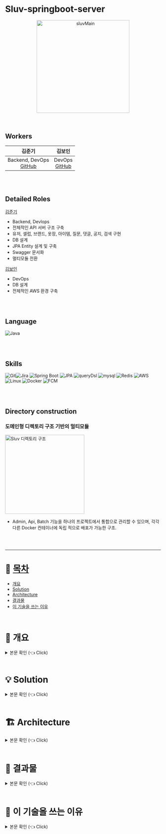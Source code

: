 # Sluv-springboot-server
<div align="center">
<img width="300" alt="sluvMain" src="https://github.com/CELEBIT/sluv-springboot-server/assets/101792740/a3799048-0fe7-4096-ae8c-0b64a8b7b48a">
</div>
<br/><br/>

## Workers
<div align="center">

|김준기|김보인|
|---|---|
| Backend, DevOps <br>   <div align="center">[GitHub](https://github.com/KJBig)</div>| DevOps <br>  <div align="center">[GitHub](https://github.com/Boin-Kau)</div>|

</div>
<br/><br/>

## Detailed Roles
[김준기](https://github.com/KJBig)
- Backend, Devlops
- 전체적인 API 서버 구조 구축
- 유저, 셀럽, 브랜드, 옷장, 아이템, 질문, 댓글, 공지, 검색 구현
- DB 설계
- JPA Entity 설계 및 구축
- Swagger 문서화
- 멀티모듈 전환

[김보인](https://github.com/Boin-Kau)
- DevOps
- DB 설계
- 전체적인 AWS 환경 구축

<br/><br/>



## Language
<img alt="Java" src ="https://img.shields.io/badge/Java-007396.svg?&style=for-the-badge&logo=Java&logoColor=white"/>

<br/><br/>

## Skills
<img alt="Git" src ="https://img.shields.io/badge/Git-F05032.svg?&style=for-the-badge&logo=Git&logoColor=white"/><img alt="Jira" src ="https://img.shields.io/badge/Jira-0052CC.svg?&style=for-the-badge&logo=jira&logoColor=white"/>
<img alt="Spring Boot" src ="https://img.shields.io/badge/Spring Boot-6DB33F.svg?&style=for-the-badge&logo=springboot&logoColor=white"/>
<img alt="JPA" src ="https://img.shields.io/badge/jpa-6DB33F.svg?&style=for-the-badge&logo=jpa&logoColor=white"/>
<img alt="queryDsl" src ="https://img.shields.io/badge/querydsl-4479A1.svg?&style=for-the-badge&logo=querydsl&logoColor=white"/>
<img alt="mysql" src ="https://img.shields.io/badge/mysql-4479A1.svg?&style=for-the-badge&logo=mysql&logoColor=white"/>
<img alt="Redis" src ="https://img.shields.io/badge/Redis-DC382D?style=for-the-badge&logo=redis&logoColor=white"/>
<img alt="AWS" src ="https://img.shields.io/badge/AWS-232F3E.svg?&style=for-the-badge&logo=amazonaws&logoColor=white"/>
<img alt="Linux" src ="https://img.shields.io/badge/Linux-FCC624.svg?&style=for-the-badge&logo=linux&logoColor=white"/>
<img alt="Docker" src ="https://img.shields.io/badge/Docker-4479A1.svg?&style=for-the-badge&logo=Docker&logoColor=white"/>
<img alt="FCM" src ="https://img.shields.io/badge/FCM-FFCA28.svg?&style=for-the-badge&logo=firebase&logoColor=white"/>

<br/><br/>

## Directory construction
### 도메인형 디렉토리 구조 기반의 멀티모듈
<img width="256" alt="Sluv 디렉토리 구조" src="https://github.com/user-attachments/assets/bb338412-cc75-4efb-accc-7c5111fa83dc">

- Admin, Api, Batch 기능을 하나의 프로젝트에서 통합으로 관리할 수 있으며, 각각 다른 Docker 컨테이너에 독립 적으로 배포가 가능한 구조.

<br/><br/>

---

# :memo: [목차](#index) <a name = "index"></a>

- [개요](#outline)
- [Solution](#solution)
- [Architecture](#architecture)
- [결과물](#result)
- [이 기술을 쓰는 이유](#why)


<br>

# :bookmark: 개요 <a name = "outline"></a>

<details>
   <summary> 본문 확인 (👈 Click)</summary>
<br />
 
  - 셀럽이 사용한 아이템을 따라 구매하는 일이 증가하였습니다. 이에 따라 "손민수 아이템"이라는 단어까지 등장하며 인기는 꾸준히 증가하였습니다.
  - 인기가 증가함에 따라 트위터를 중심으로 다양한 SNS에서 손민수 아이템의 정보를 공유하는 계정들이 등장하였습니다.
  - 하지만 SNS로 공유하다 보니, 검색의 범위도 너무 광범위하며 공유자의 입장에서도 불편함이 발생하였습니다.
  - 검색 속도와 공유 속도 및 편의성을 개선하기 위해 서비스 운영을 하고자 합니다.
  <div align="center">
    <img width="700" alt="sluv_intro1" src="https://github.com/CELEBIT/sluv-springboot-server/assets/101792740/d6bac75b-475d-4054-afa7-582cf1c56009">
    <img width="700" alt="sluv_intro2" src="https://github.com/CELEBIT/sluv-springboot-server/assets/101792740/fd0efd3e-73f1-470f-9dd7-7e177ceee072">
    <img width="700" alt="sluv_intro3" src="https://github.com/CELEBIT/sluv-springboot-server/assets/101792740/53c979f6-665e-4aa5-9b9c-0ebee460f067">
  </div>
  

</details>

<br>

# :bulb: Solution <a name = "solution"></a>

<details>
   <summary> 본문 확인 (👈 Click)</summary>
<br />

### 획일화된 정보 형식 및 입력폼
- 검색자의 입장에서 다량의 정보를 획일화된 형식으로 얻을 수 있다.
- 공유자의 입장에서 필요한 정보만 입력할 수 있다.
<br> (많은 정보를 하나하나 텍스트로 입력하기 번거롭다는 점 해결)

### 관심 셀럽 및 필터링 기능
  - 검색자의 입장에서 원하는 셀럽의 정보를 중심으로 검색할 수 있다.
  <br>(방탄소년단 진의 티셔츠 -> 다른 셀럽의 티셔츠가 검색됨을 방지)
  - 검색자의 입장에서 필터링을 통해 원하는 조건의 정보만 검색할 수 있다.
  <br>(방탄소년단 진의 티셔츠 -> 다른 셀럽의 티셔츠가 검색됨을 방지)

### 질문 커뮤니티 및 댓글 기능
- 공유자의 입장에서 정보 공유 시 생기는 부담을 줄일 수 있다.
    <br>(혼자 정보를 공유하다 보니 정보 오전달 및 요청사항 수리에 대한 부담을 해결)
- 검색자의 입장에서 여러명에게 답을 들을 수 있으니, 정제된 정보를 얻을 수 있다.
<br><br/>
</details>

<br>

# :building_construction: Architecture <a name = "architecture"></a>

<details>
   <summary> 본문 확인 (👈 Click)</summary>
<br />

### Service Architecture
<br />
<img width="700" alt="service-arch" src="https://github.com/user-attachments/assets/db2bf0c8-8c22-4439-9d6c-054fe638a159">

<br />

### CD Pipe-Line Architecture

<br />
<img width="700" alt="cd-arch" src="https://github.com/user-attachments/assets/a49b8077-9b1e-4cbe-a180-c39f67940561">



</details>

<br>

# :tada: 결과물 <a name = "result"></a>

<details>
   <summary> 본문 확인 (👈 Click)</summary>
<br/>

### 앱 도입
<div align="center">
<img width="700" alt="intro_result" src="https://github.com/CELEBIT/sluv-springboot-server/assets/101792740/63e9bac9-f139-4940-8cc8-b9f07a8f83c1">
</div>
<br><br/>

- 3개의 소셜 로그인 제공합니다. (카카오, 구글, 애플)
- 약관 등록합니다.
- 프로필 사진, 닉네임을 등록합니다.
- 관심셀럽 선택합니다.

  각 단계에서 앱 종료하는 것을 대비하여 UserStatus를 통해 재접속 시에 첫 단계부터 다시 시작하는 상황을 방지하였습니다.

<br><br/>

### 관심셀럽
<div align="center">
<img width="700" alt="celeb_result" src="https://github.com/CELEBIT/sluv-springboot-server/assets/101792740/8c0c19ae-bae7-4974-aea6-02773b80cfb8">
</div>
<br><br/>

- 관심셀럽 설정을 통해 관심 있는 셀럽의 정보를 위주로 전달합니다.
- 동명이인 셀럽은 프로필을 통해 구분할 수 있습니다.
- 최대 50명까지 설정 가능합니다.

<br><br/>


### 마이페이지
<div align="center">
<img width="700" alt="mypage_result" src="https://github.com/CELEBIT/sluv-springboot-server/assets/101792740/bdac5fde-87a3-4385-95e8-b79c0c7fb546">
</div>
<br><br/>

- 유저별 마이페이지 운영.
- 내 마이페이지와 타인의 마이페이지 정보를 다르게 전달해 줍니다.
- 유저가 작성한 아이템, 유저의 옷장, 관심셀럽, 팔로워, 팔로잉 확인할 수 있습니다.
- 자신의 마이페이지에서 자신이 작성한 커뮤니티와 최근 본컨텐츠, 좋아요 한 게시글들을 확인할 수 있습니다.

<br><br/>

   
### 홈
<div align="center">
<img width="700" alt="home_result" src="https://github.com/CELEBIT/sluv-springboot-server/assets/101792740/f6c9b6f2-d71f-4ba2-9b18-972f6801ea35">
</div>
<br><br/>

- 앱의 홈 화면.
- 여러 셀럽의 아이템을 추천해 줍니다.
- 인기 아이템과 스러버 등을 추천해 줍니다.
- 설정한 관심셀럽들과 관련된 아이템 추천해 줍니다.

<br><br/>

### 커뮤니티 홈
<div align="center">
<img width="700" alt="community_home_result" src="https://github.com/CELEBIT/sluv-springboot-server/assets/101792740/ffae8e50-f221-4dee-a89d-44f21dcc3fb1">
</div>
<br><br/>

- 커뮤니티의 홈 화면.
- 일간, 주간 인기 커뮤니티 게시글 추천해 줍니다.
- 커뮤니티 게시글 타입별 검색을 할 수 있습니다.
   - 찾아주세요 : 셀럽별 필터링
   - 이 중에 뭐 살까 : 투표 상태별 필터링
   - 추천해 줘 : 해시태그별 필터링

<br><br/>

### 커뮤니티

<br><br/>

- 커뮤니티는 4개의 타입으로 구성되어 있습니다.

<br><br/>

#### 찾아주세요
<div align="center">
<img width="500" alt="question_find_result" src="https://github.com/CELEBIT/sluv-springboot-server/assets/101792740/25946a9a-71e1-44d6-af44-d4bda2da9e0d">
</div>
<br><br/>

- 셀럽을 기준으로 아이템을 찾아주는 게시글.
- 아이템 및 사진 첨부할 수 있습니다.


#### 이 중에 뭐 살까
<div align="center">
<img width="500" alt="question_buy_result" src="https://github.com/CELEBIT/sluv-springboot-server/assets/101792740/b77e9456-6b2a-48cb-a4fa-ca8f5c28ab72">
</div>

- 투표를 통해 고민되는 아이템을 추천받는 게시글.
- 아이템, 사진 첨부할 수 있습니다.
- 투표 마감시간 설정할 수 있습니다.

<br><br/>


#### 이거 어때
<div align="center">
<img width="500" alt="question_how_result" src="https://github.com/CELEBIT/sluv-springboot-server/assets/101792740/1a0275a7-9202-4684-9688-5152381cec14">
</div>

- 자유롭게 아이템과 사진을 올려 질문하는 게시글.
- 아이템, 사진 첨부할 수 있습니다.

<br><br/>


#### 추천해 줘
<div align="center">
<img width="500" alt="question_recommend_result" src="https://github.com/CELEBIT/sluv-springboot-server/assets/101792740/55f61e58-8ef9-41b8-9a97-54569e785fe9">
</div>

- 해시태그를 설정하여 주제를 기준으로 질문하고 추천받는 게시글.
- 해시태그 설정을 할 수 있습니다.
- 아이템, 사진 첨부할 수 있습니다.


<br><br/>

### 커뮤니티 댓글
<div align="center">
<img width="500" alt="comment_result" src="https://github.com/CELEBIT/sluv-springboot-server/assets/101792740/6f7c2433-10f6-4dc9-a8ef-975b5ce0d8fb">
</div>

- 커뮤니티 게시글에 아이템/사진을 첨부하여 댓글을 남길 수 있습니다.
- 댓글에 대댓글을 추가할 수 있습니다. 
- 좋아요 기능이 있습니다.

<br><br/>


### 정보공유
<div align="center">
<img width="700" alt="item_result1" src="https://github.com/CELEBIT/sluv-springboot-server/assets/101792740/34789c09-5e2f-42e0-be14-9c9f39f17320">
</div>
<br><br/>

- 필수 정보만 입력해도 되는 입력폼 제공합니다.
- 임시 보관함 기능을 통해 작성을 이어갈 수 있습니다.

<br><br/>

<div align="center">
<img width="700" alt="item_result2" src="https://github.com/CELEBIT/sluv-springboot-server/assets/101792740/65ccec99-8b02-424f-9c4d-8a48cd5ca63e">
</div>
<br><br/>

- 획일화된 정보 게시글을 제공합니다.
- 게시글과 같은 셀럽, 같은 브랜드, 함께 보관한 아이템을 추천해 줍니다.

<br><br/>


### 옷장
<div align="center">
<img width="700" alt="closet_result" src="https://github.com/CELEBIT/sluv-springboot-server/assets/101792740/6709bd2a-1cd1-45d3-84a3-ff46a6ded441">
</div>
<br><br/>

- 관심 있는 아이템 게시글을 옷장에 스크랩할 수 있습니다.
- 기본 옷장은 회원가입 시 제공됩니다.
- 배경 사진과 색, 이름을 변경할 수 있습니다.

<br><br/>



### 검색
<div align="center">
<img width="700" alt="search_result1" src="https://github.com/CELEBIT/sluv-springboot-server/assets/101792740/8e2803aa-d54a-47b0-b4ce-bbbab3ed53f8">
</div>
<br><br/>

- 통합검색을 통해 검색어와 관련된 아이템, 커뮤니티, 사용자를 검색할 수 있습니다.
- 일간 인기 검색어를 노출합니다.
- 필터를 통해 검색할 수 있습니다.

<br><br/>


<div align="center">
<img width="700" alt="search_result2" src="https://github.com/CELEBIT/sluv-springboot-server/assets/101792740/297ff13f-81fa-4867-8887-b718353c9c42">
</div>
<br><br/>

- 통합검색뿐만 아니라 아이템, 커뮤니티, 사용자로 묶어 검색할 수 있습니다.

<br><br/>

</details>

<br>

# :monocle_face: 이 기술을 쓰는 이유 <a name = "why"></a>

<details>
   <summary> 본문 확인 (👈 Click)</summary>
<br />

### SpringBoot 버전

<div align="center">
<img width="500" alt="SpringBoot_version" src="https://github.com/CELEBIT/sluv-springboot-server/assets/101792740/0cb3d0bc-b223-42ae-a5bd-94cb84e1daed")
">
</div>
<br><br/>

- SpringBoot의 버전을 SpringBoot 2와 SpringBoot 3중에서 고민하였습니다.
- 최종적으로 SpringBoot 3을 채택하였습니다.

**[이유1] 최신 버전의 기술로 구현해 보고 싶다는 생각이 가장 컸습니다.**
<div align="center">
<img width="400" alt="startIO" src="https://github.com/CELEBIT/sluv-springboot-server/assets/101792740/62e90d09-3c43-447c-b6bc-91421c1fa9ae")
">
</div>

- Sluv의 Spring 서버 개발을 시작할 당시, [start.spring.io](https://start.spring.io/)에서 추천하는 버전이 SpringBoot 3.0.2였습니다.
- 때문에 해당 버전이 최신 기술이라고 판단하였습니다.
- SpringBoot 2가 관련 레퍼런스가 많았음에도 **최신 기술로 개발해 보고 싶다는 생각**이 들어 SpringBoot 3를 선택하였습니다.

**[이유2] SpringBoot 2에서 SpringBoot 3으로 Migration 시 공수가 클 것이라고 판단했습니다.**
- Sluv이라는 앱을 취업 이후에도 운영할 생각을 가지고 참여했습니다.
- 때문에 추후 SpringBoot 2가 끝나고 SpringBoot 3으로의 Migration이 불가피할 경우 `WebSecurityConfigurerAdapter` 와 같이 Deprecated된 기능과 JAVA 17이 강제되며 발생하는 문법 변화 때문에 공수가 클 것이라고 판단하여 SpringBoot 3로의 개발을 선택하였습니다.


### API 문서화

<div align="center">
<img width="700" alt="API_Doc" src="https://github.com/CELEBIT/sluv-springboot-server/assets/101792740/d4918edf-03a3-4eba-ac1c-f75d007ed6f3">
</div>

- API 문서화를 Swagger와 Spring Rest Doc중에서 고민하였습니다.
- 최종적으로 Swagger를 채택하였습니다.

**[이유1]**

- **Swagger 문서상에서 API를 테스트**할 수 있다는 점이 굉장한 장점으로 다가왔다.
- 해당 기능을 통해 프론트 개발자가 API 문서를 보며 테스트할 수 있고, 실제 개발과 Swagger API 테스트로 2중 테스트가 가능하기 때문에 좋다고 생각했다.
    
    (실제로 프론트 개발자가 API 연동중 에러 발생 시 바로 말하는 것이 아닌, Swagger API 테스트 기능으로 한 번 더 확인해보고 서버 에러인지 여부를 판단할 수 있었다.)
    

**[이유2]**

- 또한 Spring REST Docs는 테스트 코드를 작성해야 문서 생성할 수 있다.
- 때문에 접근성이 떨어진다고 판단하였다.

<br><br/>


### Query DSL

<div align="center">
<img width="500" alt="query_dsl" src="https://github.com/CELEBIT/sluv-springboot-server/assets/101792740/317fd8bd-eecf-42e7-89a2-eed67d3985f1">
</div>
<br><br/>

간단한 기능은 Spring Data JPA가 제공해 주는 CRUD 메소드를 사용하더라도, 복잡한 기능의 경우 JPQL을 사용하여 구현하게 됩니다.

하지만 JPQL의 경우 문자열로 직접 작성하기 때문에 오타 혹은 문법적인 오류가 발생할 수 있습니다. 또한 SQL 문법을 작성하기 때문에 복잡한 구현 시 쿼리문이 길어지며 가독성이 떨어진다는 단점이 있습니다.

다음과 같은 Query DSL의 특징이 JPQL의 단점을 보완하기 때문에 도입하였습니다.

- 문자가 아닌 코드로 쿼리를 작성하여 문법 오류를 쉽게 확인할 수 있습니다.
- 객체를 사용하는 방식과 동일한 작성법을 이용하기 때문에 가독성이 높습니다.
- IDE의 도움을 받을 수 있습니다.

